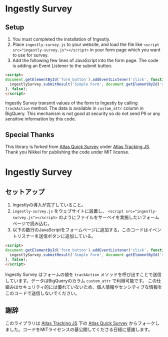 # Ingestly Survey


## Setup
1. You must completed the installation of Ingestly.
2. Place `ingestly-survey.js` to your website, and load the file like `<script src="ingestly-survey.js"></script>` in your form page which you want to use for survey.
3. Add the following few lines of JavaScript into the form page. The code is adding an Event Listener to the submit button.

```html
<script>
document.getElementById('form_button').addEventListener('click', function(){
  ingestlySurvey.submitResult('Simple Form', document.getElementById('simple_form'));
}, false);
</script>
```

Ingestly Survey transmit values of the form to Ingestly by calling `trackAction` method. The data is available in `custom_attr` column in BigQuery.
This mechanism is not good at security so do not send PII or any sensitive information by this code.

## Special Thanks

This library is forked from [Atlas Quick Survey](https://github.com/Nikkei/atlas-tracking-js/blob/master/plugins/QuickSurvey/aqs.js) under [Atlas Tracking JS](https://github.com/Nikkei/atlas-tracking-js/). Thank you Nikkei for publishing the code under MIT license.


# Ingestly Survey

## セットアップ
1. Ingestlyの導入が完了していること。
2. `ingestly-survey.js` をウェブサイトに設置し、 `<script src="ingestly-survey.js"></script>` のようにファイルをサーベイを実施したいフォームページで読み込む。
3. 以下の数行のJavaScriptをフォームページに追加する。このコードはイベントリスナーを送信ボタンに追加している。

```html
<script>
document.getElementById('form_button').addEventListener('click', function(){
  ingestlySurvey.submitResult('Simple Form', document.getElementById('simple_form'));
}, false);
</script>
```

Ingestly Survey はフォームの値を `trackAction` メソッドを呼び出すことで送信しています。データはBigQueryのカラム `custom_attr` で利用可能です。
この仕組みはセキュリティ的には優れていないため、個人情報やセンシティブな情報をこのコードで送信しないでください。


## 謝辞

このライブラリは [Atlas Tracking JS](https://github.com/Nikkei/atlas-tracking-js/) 下の [Atlas Quick Survey](https://github.com/Nikkei/atlas-tracking-js/blob/master/plugins/QuickSurvey/aqs.js) からフォークしました。コードをMITライセンスの基公開してくださる日経に感謝します。
